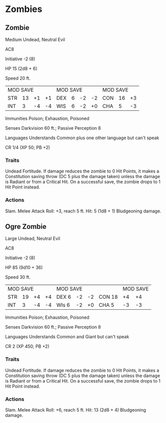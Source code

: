 # Zombies

## Zombie

Medium Undead, Neutral Evil

AC8

Initiative -2 (8)

HP 15 (2d8 + 6)

Speed 20 ft.

<table><tr><td colspan="4">MOD SAVE</td><td colspan="4">MOD SAVE</td><td colspan="3">MOD SAVE</td></tr><tr><td>STR</td><td>13</td><td>+1</td><td>+1</td><td>DEX</td><td>6</td><td>-2</td><td>-2</td><td>CON</td><td>16</td><td>+3</td></tr><tr><td>INT</td><td>3</td><td>-4</td><td>-4</td><td>WIS</td><td>6</td><td>-2</td><td>+0</td><td>CHA</td><td>5</td><td>-3</td></tr></table>

Immunities Poison; Exhaustion, Poisoned

Senses Darkvision 60 ft.; Passive Perception 8

Languages Understands Common plus one other language but can't speak

CR 1/4 (XP 50; PB +2)

### Traits

Undead Fortitude. If damage reduces the zombie to 0 Hit Points, it makes a Constitution saving throw (DC 5 plus the damage taken) unless the damage is Radiant or from a Critical Hit. On a successful save, the zombie drops to 1 Hit Point instead.

### Actions

Slam. Melee Attack Roll: +3, reach 5 ft. Hit: 5 (1d8 + 1) Bludgeoning damage.

## Ogre Zombie

Large Undead, Neutral Evil

AC8

Initiative -2 (8)

HP 85 (9d10 + 36)

Speed 30 ft.

<table><tr><td colspan="4">MOD SAVE</td><td colspan="4">MOD SAVE</td><td colspan="3">MOD SAVE</td></tr><tr><td>STR</td><td>19</td><td>+4</td><td>+4</td><td>DEX 6</td><td>-2</td><td>-2</td><td>CON 18</td><td>+4</td><td>+4</td><td></td></tr><tr><td>INT</td><td>3</td><td>-4</td><td>-4</td><td>WIs 6</td><td>-2</td><td>+0</td><td>CHA 5</td><td>-3</td><td>-3</td><td></td></tr></table>

Immunities Poison; Exhaustion, Poisoned

Senses Darkvision 60 ft.; Passive Perception 8

Languages Understands Common and Giant but can't speak

CR 2 (XP 450; PB +2)

### Traits

Undead Fortitude. If damage reduces the zombie to 0 Hit Points, it makes a Constitution saving throw (DC 5 plus the damage taken) unless the damage is Radiant or from a Critical Hit. On a successful save, the zombie drops to 1 Hit Point instead.

### Actions

Slam. Melee Attack Roll: +6, reach 5 ft. Hit: 13 (2d8 + 4) Bludgeoning damage.
